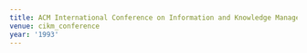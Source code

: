 ```yaml
---
title: ACM International Conference on Information and Knowledge Management (1993)
venue: cikm_conference
year: '1993'
---
```

